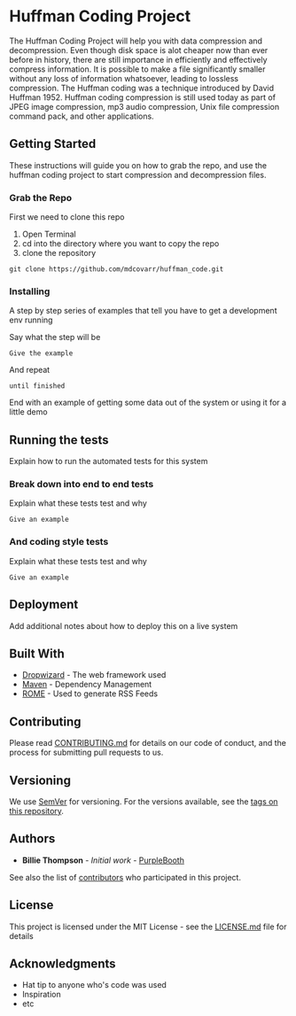 # Huffman Coding Project
The Huffman Coding Project will help you with data compression and decompression. Even though disk space is alot cheaper now than ever before in history, there are still importance in efficiently and effectively compress information. It is possible to make a file significantly smaller without any loss of information whatsoever, leading to lossless compression. The Huffman coding was a technique introduced by David Huffman 1952. Huffman coding compression is still used today as part of JPEG image compression, mp3 audio compression, Unix file compression command pack, and other applications. 

## Getting Started
These instructions will guide you on how to grab the repo, and use the huffman coding project to start compression and decompression files. 

### Grab the Repo

First we need to clone this repo
1. Open Terminal 
2. cd into the directory where you want to copy the repo 
3. clone the repository
```
git clone https://github.com/mdcovarr/huffman_code.git
```

### Installing

A step by step series of examples that tell you have to get a development env running

Say what the step will be

```
Give the example
```

And repeat

```
until finished
```

End with an example of getting some data out of the system or using it for a little demo

## Running the tests

Explain how to run the automated tests for this system

### Break down into end to end tests

Explain what these tests test and why

```
Give an example
```

### And coding style tests

Explain what these tests test and why

```
Give an example
```

## Deployment

Add additional notes about how to deploy this on a live system

## Built With

* [Dropwizard](http://www.dropwizard.io/1.0.2/docs/) - The web framework used
* [Maven](https://maven.apache.org/) - Dependency Management
* [ROME](https://rometools.github.io/rome/) - Used to generate RSS Feeds

## Contributing

Please read [CONTRIBUTING.md](https://gist.github.com/PurpleBooth/b24679402957c63ec426) for details on our code of conduct, and the process for submitting pull requests to us.

## Versioning

We use [SemVer](http://semver.org/) for versioning. For the versions available, see the [tags on this repository](https://github.com/your/project/tags). 

## Authors

* **Billie Thompson** - *Initial work* - [PurpleBooth](https://github.com/PurpleBooth)

See also the list of [contributors](https://github.com/your/project/contributors) who participated in this project.

## License

This project is licensed under the MIT License - see the [LICENSE.md](LICENSE.md) file for details

## Acknowledgments

* Hat tip to anyone who's code was used
* Inspiration
* etc


